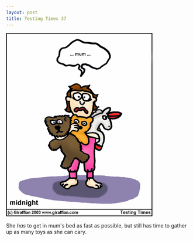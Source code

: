 ```yaml
---
layout: post
title: Testing Times 37
---
```

<img src="/images/tt0037.png">

She <em>has</em> to get in mum's bed as fast as possible, but still has time to gather up as many toys as she can cary. 